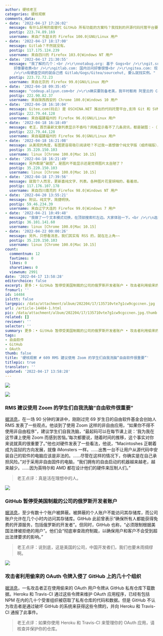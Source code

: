 ```yaml
---
author: 硬核老王
categories: 硬核观察
comments_data:
- date: '2022-04-17 17:26:02'
  message: 有什么好用的能替代 GitHub 所有功能的方案吗？我找到的开源代码托管平台要么功能简单，要么难以维护或已经不维护，要么难以使用，真心求推荐。
  postip: 223.74.89.169
  username: 来自广东韶关的 Firefox 100.0|GNU/Linux 用户
- date: '2022-04-17 18:17:00'
  message: Gitlab？不然就没有。
  postip: 117.175.124.239
  username: 来自四川的 Firefox 103.0|Windows NT 用户
- date: '2022-04-17 21:30:55'
  message: "我了解的几个：<br />\r\nnotabug.org: 基于 Gogs<br />\r\ngit.sr.ht: 基于 sourcehut,
    好像要收费<br />\r\ngitlab.com: 国内访问好像很慢<br />\r\ngitea.com: 现在好像有5个仓库的限制<br />\r\n<br
    />\r\n有硬盘空间的就自己搭 Gitlab/Gogs/Gitea/sourcehut, 要么就找实例。"
  postip: 223.72.72.23
  username: 来自北京的 Firefox 99.0|GNU/Linux 用户
- date: '2022-04-18 09:35:45'
  message: "codeup.aliyun.com<br />\r\n确实要防备老美，我平时都用 阿里云的 Codeup 作为备选。"
  postip: 222.90.82.37
  username: 来自陕西西安的 Chrome 100.0|Windows 10 用户
- date: '2022-04-18 16:10:04'
  message: Gitee.com(码云) 是 OSCHINA.NET 推出的代码托管平台,支持 Git 和 SVN,提供免费的私有仓库托管。
  postip: 222.79.44.128
  username: 来自福建福州的 Firefox 96.0|GNU/Linux 用户
- date: '2022-04-18 16:18:49'
  message: 老王，首页最新文章列表显示不香吗？网格显示看不了几条资讯，都是破图：-（（ 我们只想看消息呢&nbsp;&nbsp;：-&gt;
  postip: 222.79.44.128
  username: 来自福建福州的 Firefox 96.0|GNU/Linux 用户
- date: '2022-04-18 16:21:08'
  message: 从美观的角度，有图更容易吸引阅读吧？不过我一直想做个纯文字版（或终端版），或许这个比较符合你的需要？大家发表一下看法。
  postip: 35.220.150.103
  username: linux [Chrome 100.0|Mac 10.15]
- date: '2022-04-18 16:21:49'
  message: 另外都是“破图”，是图片不能显示还是觉得图片太丑陋了？
  postip: 35.220.150.103
  username: linux [Chrome 100.0|Mac 10.15]
- date: '2022-04-18 17:39:56'
  message: 就我个人而言，更新喜纯文字、列表。各种图片花里胡哨的，看着烦。
  postip: 117.176.107.178
  username: 来自四川南充的 Firefox 98.0|Windows NT 用户
- date: '2022-04-20 13:55:21'
  message: 附议。纯文字，简捷明快。
  postip: 59.46.234.39
  username: 来自辽宁大连的 Firefox 99.0|Windows 7 用户
- date: '2022-04-21 10:49:48'
  message: "我做了一个文本模式切换，在顶部搜索栏左边。大家体验一下。<br />\r\n选择文本模式后，默认记忆该选择 90 天。<br />\r\n目前暂时在手机版还看不到。"
  postip: 36.101.141.60
  username: linux [Chrome 100.0|Mac 10.15]
- date: '2022-04-22 00:00:26'
  message: 另外，只想看消息，我们其实有 RSS 的，就在左上角~~
  postip: 35.220.150.103
  username: linux [Chrome 100.0|Mac 10.15]
count:
  commentnum: 12
  favtimes: 0
  likes: 0
  sharetimes: 0
  viewnum: 2991
date: '2022-04-17 13:58:28'
editorchoice: false
excerpt: 更多：• GitHub 暂停受美国制裁的公司的俄罗斯开发者账户 • 攻击者利用偷来的 OAuth 令牌入侵了 GitHub 上的几十个组织
fromurl: ''
id: 14484
islctt: false
largepic: /data/attachment/album/202204/17/135710vte7g1cw9cgccnen.jpg
url: /article-14484-1.html
pic: /data/attachment/album/202204/17/135710vte7g1cw9cgccnen.jpg.thumb.jpg
related: []
reviewer: ''
selector: ''
summary: 更多：• GitHub 暂停受美国制裁的公司的俄罗斯开发者账户 • 攻击者利用偷来的 OAuth 令牌入侵了 GitHub 上的几十个组织
tags:
- 自由软件
- GitHub
- OAuth
thumb: false
title: '硬核观察 # 609 RMS 建议使用 Zoom 的学生们自我洗脑“自由软件很重要”'
titlepic: true
translator: ''
updated: '2022-04-17 13:58:28'
---
```


![](/data/attachment/album/202204/17/135710vte7g1cw9cgccnen.jpg)


![](/data/attachment/album/202204/17/135719fq6aqqgq6sgazgk7.jpg)


### RMS 建议使用 Zoom 的学生们自我洗脑“自由软件很重要”


[据消息](https://media.libreplanet.org/u/libreplanet/m/the-state-of-the-free-software-movement/)，在一场 90 分钟的演讲中，刚刚过完 69 岁生日的自由软件基金会创始人 RMS 发表了一些观点。他谈到了使用 Zoom 这样的非自由应用，“如果你不得不使用非自由程序”，建议学生们自我洗脑，“最起码可以在每节课上说：‘我为我在这节课上使用 Zoom 而感到苦恼。’每次都要说，随着时间的推移，这个事实对你来说就真的很重要了。”他也对硬件发表了一些看法，他说，“Macintoshes 正朝着成为监狱的方向发展，就像 iMonsters 一样。……出售一台不让用户从源代码中安装自己的软件的电脑应该是非法的。……尽管在这样的情况下，你确实是在自己承担风险。”对于采用非自由固件的电脑，“我们拥有的自由启动的机器越来越老，越来越少。……因为英特尔和 AMD 都在设计他们的硬件来压制人们。”



> 
> 老王点评：真是活在理想中的人。
> 
> 
> 


![](/data/attachment/album/202204/17/135730a740e0gla9jl01cc.jpg)


### GitHub 暂停受美国制裁的公司的俄罗斯开发者账户


[据消息](https://www.bleepingcomputer.com/news/security/github-suspends-accounts-of-russian-devs-at-sanctioned-companies/)，至少有数十个账户被屏蔽。被屏蔽的个人账户不能访问其存储库，而公司账户允许在几个小时内访问其存储库。GitHub 此前曾表示“确保所有人都能获得免费的开源服务，包括俄罗斯的开发者”。但同时，GitHub 也称，“必须限制根据美国法律被拒绝的用户”。他们会“彻底审查政府制裁，以确保用户和客户不会受到超出法律要求的影响。”



> 
> 老王点评：说到底，这是美国的公司，中国开发者们，我们也要未雨绸缪啊。
> 
> 
> 


![](/data/attachment/album/202204/17/135748d070z9vdhjlvhpo0.jpg)


### 攻击者利用偷来的 OAuth 令牌入侵了 GitHub 上的几十个组织


[据消息](https://github.blog/2022-04-15-security-alert-stolen-oauth-user-tokens/)，一名攻击者正在使用偷来的 OAuth 用户令牌从 GitHub 私有仓库下载数据。Heroku 和 Travis-CI 通过这些令牌来维护 OAuth 应用程序，已经有包括 NPM 在内的几十个受害组织被窃取了私有仓库的代码和数据。但是 GitHub 不认为攻击者是通过破坏 GitHub 的系统来获得这些令牌的，并向 Heroku 和 Travis-CI 通报了此事件。



> 
> 老王点评：如果你使用 Heroku 和 Travis-CI 来管理你的 OAuth 应用，请核查并保护你的仓库。
> 
> 
>